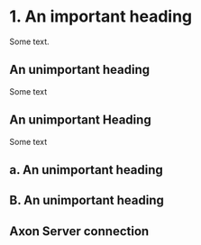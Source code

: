 # 1. An important heading

Some text.

## An unimportant heading

Some text

## An unimportant Heading

Some text

## a. An unimportant heading

## B. An unimportant heading

## Axon Server connection
